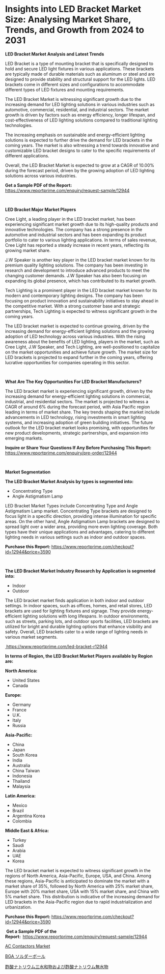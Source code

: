 <p><h1>Insights into LED Bracket Market Size: Analysing Market Share, Trends, and Growth from 2024 to 2031</h1></p><p><strong>LED Bracket Market Analysis and Latest Trends</strong></p>
<p><p>LED Bracket is a type of mounting bracket that is specifically designed to hold and secure LED light fixtures in various applications. These brackets are typically made of durable materials such as aluminum or steel and are designed to provide stability and structural support for the LED lights. LED brackets come in different sizes and configurations to accommodate different types of LED fixtures and mounting requirements.</p><p>The LED Bracket Market is witnessing significant growth due to the increasing demand for LED lighting solutions in various industries such as automotive, commercial, residential, and industrial sectors. The market growth is driven by factors such as energy efficiency, longer lifespan, and cost-effectiveness of LED lighting solutions compared to traditional lighting technologies.</p><p>The increasing emphasis on sustainable and energy-efficient lighting solutions is expected to further drive the demand for LED brackets in the coming years. The market is also witnessing a trend towards innovative and customizable LED bracket designs to cater to the specific requirements of different applications.</p><p>Overall, the LED Bracket Market is expected to grow at a CAGR of 10.00% during the forecast period, driven by the growing adoption of LED lighting solutions across various industries.</p></p>
<p><strong>Get a Sample PDF of the Report:&nbsp;</strong> <a href="https://www.reportprime.com/enquiry/request-sample/12944">https://www.reportprime.com/enquiry/request-sample/12944</a></p>
<p>&nbsp;</p>
<p><strong>LED Bracket Major Market Players</strong></p>
<p><p>Cree Light, a leading player in the LED bracket market, has been experiencing significant market growth due to its high-quality products and innovative technologies. The company has a strong presence in the automotive and industrial sectors and has been expanding its product portfolio to cater to various lighting applications. In terms of sales revenue, Cree Light has reported a steady increase in recent years, reflecting its growing market share.</p><p>J.W Speaker is another key player in the LED bracket market known for its premium quality lighting solutions. The company has been investing in research and development to introduce advanced products to meet the changing customer demands. J.W Speaker has also been focusing on expanding its global presence, which has contributed to its market growth.</p><p>Tech Lighting is a prominent player in the LED bracket market known for its modern and contemporary lighting designs. The company has been focusing on product innovation and sustainability initiatives to stay ahead in the competitive market. With a strong customer base and strategic partnerships, Tech Lighting is expected to witness significant growth in the coming years.</p><p>The LED bracket market is expected to continue growing, driven by the increasing demand for energy-efficient lighting solutions and the growing adoption of LED technology across various industries. With the rising awareness about the benefits of LED lighting, players in the market, such as Cree Light, J.W Speaker, and Tech Lighting, are well-positioned to capitalize on the market opportunities and achieve future growth. The market size for LED brackets is projected to expand further in the coming years, offering lucrative opportunities for companies operating in this sector.</p></p>
<p>&nbsp;</p>
<p><strong>What Are The Key Opportunities For LED Bracket Manufacturers?</strong></p>
<p><p>The LED bracket market is experiencing significant growth, driven by the increasing demand for energy-efficient lighting solutions in commercial, industrial, and residential sectors. The market is projected to witness a CAGR of around 6% during the forecast period, with Asia Pacific region leading in terms of market share. The key trends shaping the market include advancements in LED technology, rising investments in smart lighting systems, and increasing adoption of green building initiatives. The future outlook for the LED bracket market looks promising, with opportunities for new product developments, strategic partnerships, and expansion into emerging markets.</p></p>
<p><strong>Inquire or Share Your Questions If Any Before Purchasing This Report:</strong> <a href="https://www.reportprime.com/enquiry/pre-order/12944">https://www.reportprime.com/enquiry/pre-order/12944</a></p>
<p>&nbsp;</p>
<p><strong>Market Segmentation</strong></p>
<p><strong>The LED Bracket Market Analysis by types is segmented into:</strong></p>
<p><ul><li>Concentrating Type</li><li>Angle Astigmatism Lamp</li></ul></p>
<p><p>LED Bracket Market Types include Concentrating Type and Angle Astigmatism Lamp market. Concentrating Type brackets are designed to focus light in a specific direction, providing intense illumination for specific areas. On the other hand, Angle Astigmatism Lamp brackets are designed to spread light over a wider area, providing more even lighting coverage. Both types have their unique applications and advantages, catering to different lighting needs in various settings such as indoor and outdoor spaces.</p></p>
<p><strong>Purchase this Report:&nbsp;</strong><a href="https://www.reportprime.com/checkout?id=12944&price=3590">https://www.reportprime.com/checkout?id=12944&price=3590</a></p>
<p>&nbsp;</p>
<p><strong>The LED Bracket Market Industry Research by Application is segmented into:</strong></p>
<p><ul><li>Indoor</li><li>Outdoor</li></ul></p>
<p><p>The LED bracket market finds application in both indoor and outdoor settings. In indoor spaces, such as offices, homes, and retail stores, LED brackets are used for lighting fixtures and signage. They provide energy-efficient lighting solutions with long lifespans. In outdoor environments, such as streets, parking lots, and outdoor sports facilities, LED brackets are utilized for bright and durable lighting options that enhance visibility and safety. Overall, LED brackets cater to a wide range of lighting needs in various market segments.</p></p>
<p><a href="https://www.reportprime.com/led-bracket-r12944">&nbsp;https://www.reportprime.com/led-bracket-r12944</a></p>
<p><strong>In terms of Region, the LED Bracket Market Players available by Region are:</strong></p>
<p>
    <p> <strong> North America: </strong>
        <ul>
            <li>United States</li>
            <li>Canada</li>
        </ul>
        </p> 
    <p> <strong> Europe: </strong>
        <ul>
            <li>Germany</li>
            <li>France</li>
            <li>U.K.</li>
            <li>Italy</li>
            <li>Russia</li>
        </ul>
        </p> 
    <p> <strong> Asia-Pacific: </strong>
        <ul>
            <li>China</li>
            <li>Japan</li>
            <li>South Korea</li>
            <li>India</li>
            <li>Australia</li>
            <li>China Taiwan</li>
            <li>Indonesia</li>
            <li>Thailand</li>
            <li>Malaysia</li>
        </ul>
        </p> 
    <p> <strong> Latin America: </strong>
        <ul>
            <li>Mexico</li>
            <li>Brazil</li>
            <li>Argentina Korea</li>
            <li>Colombia</li>
        </ul>
        </p> 
    <p> <strong> Middle East & Africa: </strong>
        <ul>
            <li>Turkey</li>
            <li>Saudi</li>
            <li>Arabia</li>
            <li>UAE</li>
            <li>Korea</li>
        </ul>
    </p>
    </p>
<p><p>The LED bracket market is expected to witness significant growth in the regions of North America, Asia-Pacific, Europe, USA, and China. Among these regions, Asia-Pacific is anticipated to dominate the market with a market share of 35%, followed by North America with 25% market share, Europe with 20% market share, USA with 15% market share, and China with 5% market share. This distribution is indicative of the increasing demand for LED brackets in the Asia-Pacific region due to rapid industrialization and urbanization.</p></p>
<p><strong>Purchase this Report: </strong><a href="https://www.reportprime.com/checkout?id=12944&price=3590">https://www.reportprime.com/checkout?id=12944&price=3590</a></p>
<p>&nbsp;<strong>Get a Sample PDF of the Report:&nbsp;&nbsp;</strong><a href="https://www.reportprime.com/enquiry/request-sample/12944">https://www.reportprime.com/enquiry/request-sample/12944</a></p>
<p><strong></strong></p>
<p><p><a href="https://github.com/LibbySpencer2018/Market-Research-Report-List-1/blob/main/ac-contactors-market.md">AC Contactors Market</a></p><p><a href="https://github.com/AaronVargas43/Market-Research-Report-List-1/blob/main/345659376130.md">BGA ソルダーボール</a></p><p><a href="https://github.com/CloydAbbott2023/Market-Research-Report-List-1/blob/main/274378676131.md">酢酸ナトリウム三水和物および酢酸ナトリウム無水物</a></p></p>